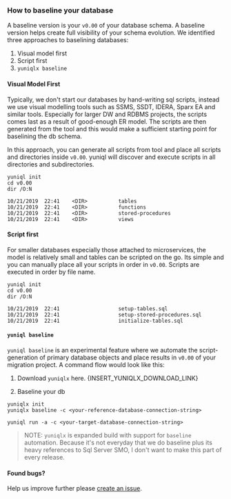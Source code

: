 ### How to baseline your database

A baseline version is your `v0.00` of your database schema. A baseline version helps create full visibility of your schema evolution. We identified three approaches to baselining databases:
1. Visual model first
2. Script first
3. `yuniqlx baseline`

#### Visual Model First
Typically, we don't start our databases by hand-writing sql scripts, instead we use visual modelling tools such as SSMS, SSDT, IDERA, Sparx EA and similar tools. Especially for larger DW and RDBMS projects, the scripts comes last as a result of good-enough ER model. The scripts are then generated from the tool and this would make a sufficient starting point for baselining the db schema.

In this approach, you can generate all scripts from tool and place all scripts and directories inside `v0.00`. yuniql will discover and execute scripts in all directories and subdirectories.

```
yuniql init
cd v0.00
dir /O:N

10/21/2019  22:41    <DIR>          tables
10/21/2019  22:41    <DIR>          functions
10/21/2019  22:41    <DIR>          stored-procedures
10/21/2019  22:41    <DIR>          views
```

#### Script first
For smaller databases especially those attached to microservices, the model is relatively small and tables can be scripted on the go. Its simple and you can manually place all your scripts in order in `v0.00`. Scripts are executed in order by file name.

```
yuniql init
cd v0.00
dir /O:N

10/21/2019  22:41                   setup-tables.sql
10/21/2019  22:41                   setup-stored-procedures.sql
10/21/2019  22:41                   initialize-tables.sql
```

#### `yuniql baseline`

`yuniql baseline` is an experimental feature where we automate the script-generation of primary database objects and place results in `v0.00` of your migration project.  A command flow would look like this:

1. Download `yuniqlx` here.
{INSERT_YUNIQLX_DOWNLOAD_LINK}

2. Baseline your db

```
yuniqlx init
yuniqlx baseline -c <your-reference-database-connection-string>

yuniql run -a -c <your-target-database-connection-string>
```

>NOTE: `yuniqlx` is expanded build with support for `baseline` automation. Because it's not everyday that we do baseline plus its heavy references to Sql Server SMO, I don't want to make this part of every release.

#### Found bugs?

Help us improve further please [create an issue](https://github.com/rdagumampan/yuniql/issues/new).
